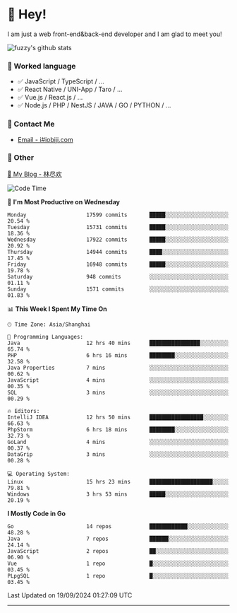 # 👋 Hey!

I am just a web front-end&back-end developer and I am glad to meet you!

![fuzzy's github stats](https://github-readme-stats.vercel.app/api?username=JaydenForYou&&show_icons=true&&title_color=1abc9c&&icon_color=1abc9c)


### 📝 Worked language

- ✅ JavaScript / TypeScript / ...
- ✅ React Native / UNI-App / Taro / ...
- ✅ Vue.js / React.js / ...
- ✅ Node.js / PHP / NestJS / JAVA / GO / PYTHON / ...

### 📮 Contact Me

- [Email - i#iobiji.com](mailto:i@iobiji.com)


### 🤪 Other

[📌 My Blog - 林尽欢](https://iobiji.com)

<!--START_SECTION:waka-->
![Code Time](http://img.shields.io/badge/Code%20Time-1%2C065%20hrs%2041%20mins-blue)

📅 **I'm Most Productive on Wednesday** 

```text
Monday                   17599 commits       █████░░░░░░░░░░░░░░░░░░░░   20.54 % 
Tuesday                  15731 commits       █████░░░░░░░░░░░░░░░░░░░░   18.36 % 
Wednesday                17922 commits       █████░░░░░░░░░░░░░░░░░░░░   20.92 % 
Thursday                 14944 commits       ████░░░░░░░░░░░░░░░░░░░░░   17.45 % 
Friday                   16948 commits       █████░░░░░░░░░░░░░░░░░░░░   19.78 % 
Saturday                 948 commits         ░░░░░░░░░░░░░░░░░░░░░░░░░   01.11 % 
Sunday                   1571 commits        ░░░░░░░░░░░░░░░░░░░░░░░░░   01.83 % 
```


📊 **This Week I Spent My Time On** 

```text
🕑︎ Time Zone: Asia/Shanghai

💬 Programming Languages: 
Java                     12 hrs 40 mins      ████████████████░░░░░░░░░   65.74 % 
PHP                      6 hrs 16 mins       ████████░░░░░░░░░░░░░░░░░   32.58 % 
Java Properties          7 mins              ░░░░░░░░░░░░░░░░░░░░░░░░░   00.62 % 
JavaScript               4 mins              ░░░░░░░░░░░░░░░░░░░░░░░░░   00.35 % 
SQL                      3 mins              ░░░░░░░░░░░░░░░░░░░░░░░░░   00.29 % 

🔥 Editors: 
IntelliJ IDEA            12 hrs 50 mins      █████████████████░░░░░░░░   66.63 % 
PhpStorm                 6 hrs 18 mins       ████████░░░░░░░░░░░░░░░░░   32.73 % 
GoLand                   4 mins              ░░░░░░░░░░░░░░░░░░░░░░░░░   00.37 % 
DataGrip                 3 mins              ░░░░░░░░░░░░░░░░░░░░░░░░░   00.28 % 

💻 Operating System: 
Linux                    15 hrs 23 mins      ████████████████████░░░░░   79.81 % 
Windows                  3 hrs 53 mins       █████░░░░░░░░░░░░░░░░░░░░   20.19 % 
```

**I Mostly Code in Go** 

```text
Go                       14 repos            ████████████░░░░░░░░░░░░░   48.28 % 
Java                     7 repos             ██████░░░░░░░░░░░░░░░░░░░   24.14 % 
JavaScript               2 repos             ██░░░░░░░░░░░░░░░░░░░░░░░   06.90 % 
Vue                      1 repo              █░░░░░░░░░░░░░░░░░░░░░░░░   03.45 % 
PLpgSQL                  1 repo              █░░░░░░░░░░░░░░░░░░░░░░░░   03.45 % 
```




 Last Updated on 19/09/2024 01:27:09 UTC
<!--END_SECTION:waka-->
---
